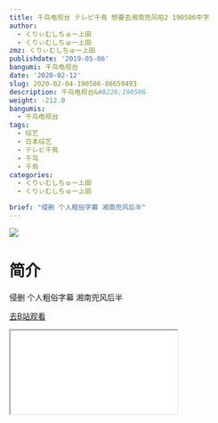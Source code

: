 ```yaml
---
title: 千鸟电视台 テレビ千鳥 想要去湘南兜风啦2 190506中字
author:
  - くりぃむしちゅー上田
  - くりぃむしちゅー上田
zmz: くりぃむしちゅー上田
publishdate: '2019-05-06'
bangumi: 千鸟电视台
date: '2020-02-12'
slug: 2020-02-04-190506-86659493
description: 千鸟电视台&#8226;190506
weight: -212.0
bangumis:
  - 千鸟电视台
tags:
  - 综艺
  - 日本综艺
  - テレビ千鳥
  - 千鸟
  - 千鳥
categories:
  - くりぃむしちゅー上田
  - くりぃむしちゅー上田

brief: "侵删 个人粗俗字幕 湘南兜风后半"
---
```

![](https://raw.githubusercontent.com/tcgriffith/owaraisite/master/static/tmpimg/7465590d20ca86daa349e01ff40195ea1451b422.jpg.480.jpg)
# 简介  
侵删 个人粗俗字幕
湘南兜风后半  

[去B站观看](https://www.bilibili.com/video/av86659493/)
<div class ="resp-container"><iframe class="testiframe" src="//player.bilibili.com/player.html?aid=86659493"", scrolling="no", allowfullscreen="true" > </iframe></div> 
